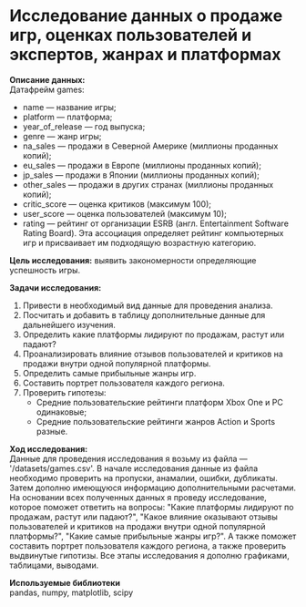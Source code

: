 # Исследование данных о продаже игр, оценках пользователей и экспертов, жанрах и платформах  

**Описание данных:**  
Датафрейм games:   
* name — название игры;  
* platform — платформа;  
* year_of_release — год выпуска;  
* genre — жанр игры;  
* na_sales —  продажи в Северной Америке (миллионы проданных копий);  
* eu_sales — продажи в Европе (миллионы проданных копий); 
* jp_sales — продажи в Японии (миллионы проданных копий);
* other_sales — продажи в других странах (миллионы проданных копий);
* critic_score — оценка критиков (максимум 100);
* user_score — оценка пользователей (максимум 10);
* rating — рейтинг от организации ESRB (англ. Entertainment Software Rating Board). Эта ассоциация определяет рейтинг компьютерных игр и присваивает им подходящую возрастную категорию.  

**Цель исследования:**
выявить закономерности определяющие успешность игры.

**Задачи исследования:**  
1. Привести в необходимый вид данные для проведения анализа.  
2. Посчитать и добавить в таблицу дополнительные данные для дальнейшего изучения.  
3. Определить какие платформы лидируют по продажам, растут или падают?  
4. Проанализировать влияние отзывов пользователей и критиков на продажи внутри одной популярной платформы.  
5. Определить самые прибыльные жанры игр.
6. Составить портрет пользователя каждого региона.  
7. Проверить гипотезы:  
   * Средние пользовательские рейтинги платформ Xbox One и PC одинаковые;  
   * Средние пользовательские рейтинги жанров Action и Sports разные.

**Ход исследования:**  
Данные для проведения исследования я возьму из файла — '/datasets/games.csv'. В начале исследования данные из файла необходимо проверить на пропуски, анамалии, ошибки, дубликаты. Затем дополню имеющуюся информацию дополнительными расчетами. На основании всех полученных данных я проведу исследование, которое поможет ответить на вопросы: "Какие платформы лидируют по продажам, растут или падают?", "Какое влияние оказывают отзывы пользователей и критиков на продажи внутри одной популярной платформы?", "Какие самые прибыльные жанры игр?". А также поможет составить портрет пользователя каждого региона, а также проверить выдвинутые гипотизы.
Все этапы исследования я дополню графиками, таблицами, выводами.

**Используемые библиотеки**  
pandas, numpy, matplotlib, scipy
